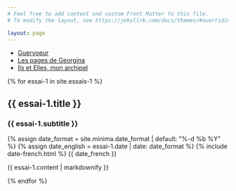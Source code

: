 ```yaml
---
# Feel free to add content and custom Front Matter to this file.
# To modify the layout, see https://jekyllrb.com/docs/themes/#overriding-theme-defaults

layout: page
---
```

<ul class="breadcrumb">
  <li class="breadcrumb-item">
    <a href="/index">Guervoeur</a>
  </li>
  <li class="breadcrumb-item">
    <a href="/pages-georgina">Les pages de Georgina</a>
  </li>
  <li class="breadcrumb-item">
    <a href="/ils-et-elles">Ils et Elles, mon archipel</a>
  </li>
</ul>

{% for essai-1 in site.essais-1 %}
  <h2>{{ essai-1.title }}</h2>
  <h3>{{ essai-1.subtitle }}</h3>
  <time datetime="{{ essai-1.date | date_to_xmlschema }}" itemprop="datePublished">
        {% assign date_format = site.minima.date_format | default: "%-d %b %Y" %}
        {% assign date_english = essai-1.date | date: date_format %}
        {% include date-french.html %}
        {{ date_french }}
      </time>
  <p>{{ essai-1.content | markdownify }}</p>
{% endfor %}